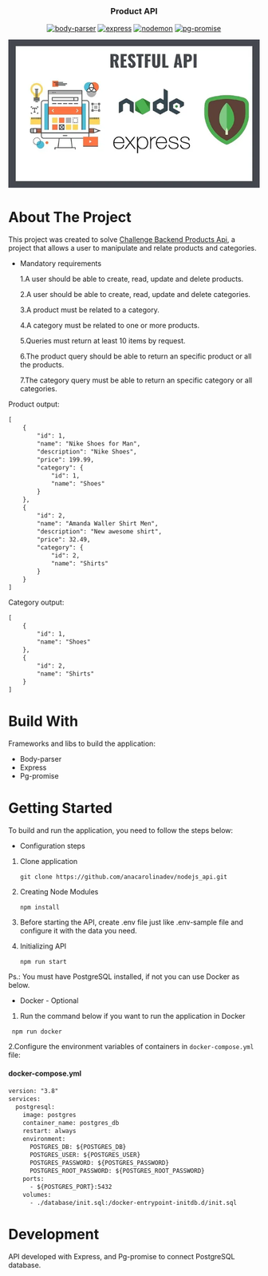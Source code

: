 <h3 align="center">Product API</h3>
<p align="center">
<a href="https://pypi.org/"><img alt="body-parser" src="https://img.shields.io/badge/body--parser-1.20.2-green"/></a>
<a href="https://pypi.org/"><img alt="express" src="https://img.shields.io/badge/express-4.18.2-red"/></a>
<a href="https://pypi.org/"><img alt="nodemon" src="https://img.shields.io/badge/nodemon-3.0.1-9cf"/></a>
<a href="https://pypi.org/"><img alt="pg-promise" src="https://img.shields.io/badge/pg--promise-11.5.4-yellow"/></a>

<p align="center">
<img alt="logo" src="https://raw.githubusercontent.com/anacarolinadev/nodejs_api/main/img/express.png"/>
</p>


# About The Project

This project was created to solve <a href="https://honeysuckle-belly-aa2.notion.site/2-Backend-Challenge-Products-Api-2db797f303dd46db882d5967d5605cac" target="_blank">Challenge Backend Products Api</a>, a project that allows a user to manipulate and relate products and categories.

* Mandatory requirements
    
    1.A user should be able to create, read, update and delete products.
    
    2.A user should be able to create, read, update and delete categories.

    3.A product must be related to a category.

    4.A category must be related to one or more products.

    5.Queries must return at least 10 items by request.

    6.The product query should be able to return an specific product or all the products.

    7.The category query must be able to return an specific category or all categories.


Product output:
```
[
    {
        "id": 1,
        "name": "Nike Shoes for Man",
        "description": "Nike Shoes",
        "price": 199.99,
        "category": {
            "id": 1,
            "name": "Shoes"
        }
    },
    {
        "id": 2,
        "name": "Amanda Waller Shirt Men",
        "description": "New awesome shirt",
        "price": 32.49,
        "category": {
            "id": 2,
            "name": "Shirts"
        }
    }
]
```


Category output:
```    
[
    {
        "id": 1,
        "name": "Shoes"
    },
    {
        "id": 2,
        "name": "Shirts"
    }
]
```



# Build With

Frameworks and libs to build the application:

*   Body-parser
*   Express
*   Pg-promise

# Getting Started

To build and run the application, you need to follow the steps below:

* Configuration steps

1. Clone application
    
    ```
    git clone https://github.com/anacarolinadev/nodejs_api.git
    ```
    
2. Creating Node Modules

    ```
    npm install
    ```

3. Before starting the API, create .env file just like .env-sample file and configure it with the data you need.
    
4. Initializing API

    ```
    npm run start 
    ```
    
Ps.: You must have PostgreSQL installed, if not you can use Docker as below.

* Docker - Optional

1. Run the command below if you want to run the application in Docker 
```
 npm run docker
```

2.Configure the environment variables of containers in `docker-compose.yml` file:

#### docker-compose.yml
```
version: "3.8"
services:
  postgresql:
    image: postgres
    container_name: postgres_db
    restart: always
    environment:
      POSTGRES_DB: ${POSTGRES_DB}
      POSTGRES_USER: ${POSTGRES_USER}
      POSTGRES_PASSWORD: ${POSTGRES_PASSWORD}
      POSTGRES_ROOT_PASSWORD: ${POSTGRES_ROOT_PASSWORD}
    ports:
      - ${POSTGRES_PORT}:5432
    volumes:
      - ./database/init.sql:/docker-entrypoint-initdb.d/init.sql

```

# Development

API developed with Express, and Pg-promise to connect PostgreSQL database.
